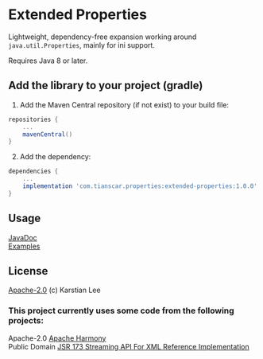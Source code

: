 # Extended Properties
Lightweight, dependency-free expansion working around `java.util.Properties`, mainly for ini support.

Requires Java 8 or later.

## Add the library to your project (gradle)
1. Add the Maven Central repository (if not exist) to your build file:
```groovy
repositories {
    ...
    mavenCentral()
}
```

2. Add the dependency:
```groovy
dependencies {
    ...
    implementation 'com.tianscar.properties:extended-properties:1.0.0'
}
```

## Usage
[JavaDoc](https://docs.tianscar.com/extended-properties)  
[Examples](/src/test/java/com/tianscar/properties/test)

## License
[Apache-2.0](/LICENSE) (c) Karstian Lee

### This project currently uses some code from the following projects:
Apache-2.0 [Apache Harmony](https://harmony.apache.org)  
Public Domain [JSR 173 Streaming API For XML Reference Implementation](https://mvnrepository.com/artifact/com.bea.xml/jsr173-ri/)
